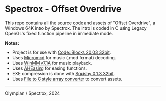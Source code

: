 # Spectrox - Offset Overdrive

This repo contains all the source code and assets of "Offset Overdrive", a Windows 64K intro by Spectrox.
The intro is coded in C using Legacy OpenGL's fixed function pipeline in immediate mode.

__Notes:__

- Project is for use with [Code::Blocks 20.03 32bit](https://www.codeblocks.org/downloads/binaries/).
- Uses [Micromod](https://github.com/martincameron/micromod/tree/master) for music (.mod format) decoding.
- Uses [WinMM v7.1A](https://github.com/tpn/winsdk-7/blob/master/v7.1A/Lib/WinMM.Lib) for music playback.
- Uses [AHEasing](https://github.com/warrenm/AHEasing) for easing functions.
- EXE compression is done with [Squishy 0.1.3 32bit](https://logicoma.io/squishy/).
- Uses [File to C style array converter](https://notisrac.github.io/FileToCArray/) to convert assets.

---
Olympian / Spectrox, 2024
